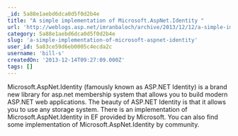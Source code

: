 ```yaml
---
_id: 5a88e1aebd6dca0d5f0d2b4e
title: "A simple implementation of Microsoft.AspNet.Identity "
url: 'http://weblogs.asp.net/imranbaloch/archive/2013/12/12/a-simple-implementation-of-microsoft-aspnet-identity.aspx'
category: 5a88e1aebd6dca0d5f0d2b4e
slug: 'a-simple-implementation-of-microsoft-aspnet-identity'
user_id: 5a83ce59d6eb0005c4ecda2c
username: 'bill-s'
createdOn: '2013-12-14T09:27:09.000Z'
tags: []
---
```


Microsoft.AspNet.Identity (famously known as ASP.NET Identity) is a brand new library for asp.net membership system that allows you to build modern ASP.NET web applications. The beauty of ASP.NET Identity is that it allows you to use any storage system. There is an implementation of Microsoft.AspNet.Identity in EF provided by Microsoft. You can also find some implementation of Microsoft.AspNet.Identity by community.
